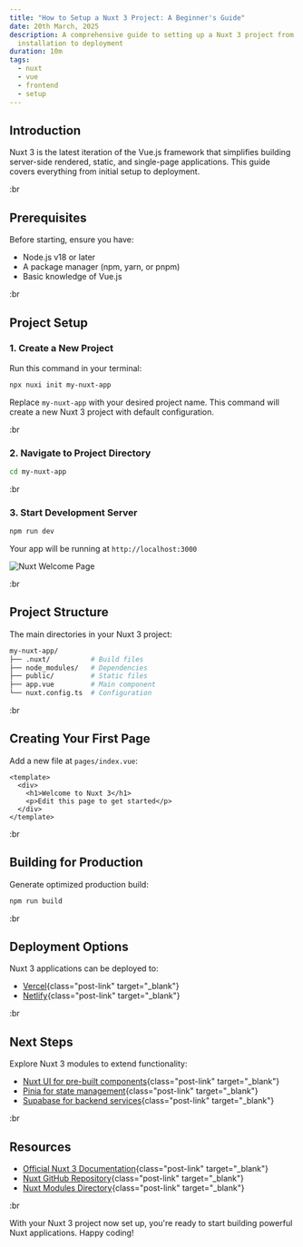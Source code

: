 ```yaml
---
title: "How to Setup a Nuxt 3 Project: A Beginner's Guide"
date: 20th March, 2025
description: A comprehensive guide to setting up a Nuxt 3 project from
  installation to deployment
duration: 10m
tags:
  - nuxt
  - vue
  - frontend
  - setup
---
```


## Introduction

Nuxt 3 is the latest iteration of the Vue.js framework that simplifies building server-side rendered, static, and single-page applications. This guide covers everything from initial setup to deployment.

:br

## Prerequisites

Before starting, ensure you have:

- Node.js v18 or later
- A package manager (npm, yarn, or pnpm)
- Basic knowledge of Vue.js

:br

## Project Setup

### 1. Create a New Project

Run this command in your terminal:

```bash
npx nuxi init my-nuxt-app
```

Replace `my-nuxt-app` with your desired project name. This command will create a new Nuxt 3 project with default configuration.

:br

### 2. Navigate to Project Directory

```bash
cd my-nuxt-app
```

:br

### 3. Start Development Server

```bash
npm run dev
```

Your app will be running at `http://localhost:3000`

![Nuxt Welcome Page](/postsImages/1.nuxt-welcome-page.png "Nuxt Welcome Page")

:br

## Project Structure

The main directories in your Nuxt 3 project:

```bash
my-nuxt-app/
├── .nuxt/          # Build files
├── node_modules/   # Dependencies
├── public/         # Static files
├── app.vue         # Main component
└── nuxt.config.ts  # Configuration
```

:br

## Creating Your First Page

Add a new file at `pages/index.vue`:

```vue [index.vue]
<template>
  <div>
    <h1>Welcome to Nuxt 3</h1>
    <p>Edit this page to get started</p>
  </div>
</template>
```

:br

## Building for Production

Generate optimized production build:

```bash
npm run build
```

:br

## Deployment Options

Nuxt 3 applications can be deployed to:

- [Vercel](https://vercel.com/){class="post-link" target="_blank"}
- [Netlify](https://netlify.com/){class="post-link" target="_blank"}

:br

## Next Steps

Explore Nuxt 3 modules to extend functionality:

- [Nuxt UI for pre-built components](https://nuxt.com/modules/ui){class="post-link" target="_blank"}
- [Pinia for state management](https://nuxt.com/modules/pinia){class="post-link" target="_blank"}
- [Supabase for backend services](https://nuxt.com/modules/supabase){class="post-link" target="_blank"}

:br

## Resources

- [Official Nuxt 3 Documentation](https://nuxt.com/docs/){class="post-link" target="_blank"}
- [Nuxt GitHub Repository](https://go.nuxt.com/github){class="post-link" target="_blank"}
- [Nuxt Modules Directory](https://nuxt.com/modules){class="post-link" target="_blank"}

:br

With your Nuxt 3 project now set up, you're ready to start building powerful Nuxt applications. Happy coding!
